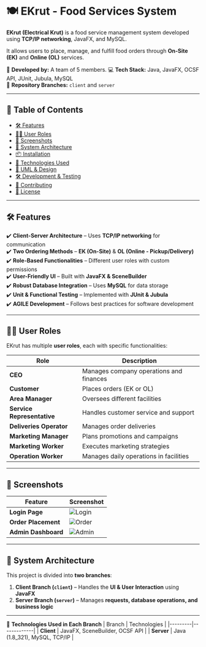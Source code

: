 # 🍽️ EKrut - Food Services System

**EKrut (Electrical Krut)** is a food service management system developed using **TCP/IP networking**, JavaFX, and MySQL. 

It allows users to place, manage, and fulfill food orders through **On-Site (EK)** and **Online (OL)** services.

🚀 **Developed by:** A team of 5 members.
💻 **Tech Stack:** Java, JavaFX, OCSF API, JUnit, Jubula, MySQL  
📂 **Repository Branches:** `client` and `server`

---

## 📜 Table of Contents
- [🛠 Features](#-features)
- [🧑‍💻 User Roles](#-user-roles)
- [📸 Screenshots](#-screenshots)
- [🚀 System Architecture](#-system-architecture)
- [📦 Installation](#-installation)
- [🔧 Technologies Used](#-technologies-used)
- [📝 UML & Design](#-uml--design)
- [🛠 Development & Testing](#-development--testing)
- [🤝 Contributing](#-contributing)
- [📜 License](#-license)

---

## 🛠 **Features**
✔️ **Client-Server Architecture** – Uses **TCP/IP networking** for communication  
✔️ **Two Ordering Methods** – **EK (On-Site)** & **OL (Online - Pickup/Delivery)**  
✔️ **Role-Based Functionalities** – Different user roles with custom permissions  
✔️ **User-Friendly UI** – Built with **JavaFX & SceneBuilder**  
✔️ **Robust Database Integration** – Uses **MySQL** for data storage  
✔️ **Unit & Functional Testing** – Implemented with **JUnit & Jubula**  
✔️ **AGILE Development** – Follows best practices for software development  

---

## 🧑‍💻 **User Roles**
EKrut has multiple **user roles**, each with specific functionalities:

| Role | Description |
|------|------------|
| **CEO** | Manages company operations and finances |
| **Customer** | Places orders (EK or OL) |
| **Area Manager** | Oversees different facilities |
| **Service Representative** | Handles customer service and support |
| **Deliveries Operator** | Manages order deliveries |
| **Marketing Manager** | Plans promotions and campaigns |
| **Marketing Worker** | Executes marketing strategies |
| **Operation Worker** | Manages daily operations in facilities |

---

## 📸 **Screenshots**
| Feature  | Screenshot |
|----------|-----------|
| **Login Page** | ![Login](docs/images/login.png) |
| **Order Placement** | ![Order](docs/images/order.png) |
| **Admin Dashboard** | ![Admin](docs/images/admin-dashboard.png) |

---

## 🚀 **System Architecture**
This project is divided into **two branches**:
1. **Client Branch (`client`)** – Handles the **UI & User Interaction** using **JavaFX**  
2. **Server Branch (`server`)** – Manages **requests, database operations, and business logic**  

---

📜 **Technologies Used in Each Branch**
| Branch  | Technologies |
|---------|-------------|
| **Client**  | JavaFX, SceneBuilder, OCSF API |
| **Server**  | Java (1.8_321), MySQL, TCP/IP |
